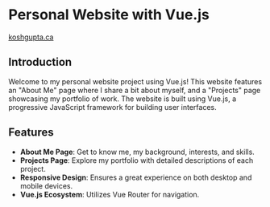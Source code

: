 # Personal Website with Vue.js
[koshgupta.ca](https://koshgupta.ca/home)

## Introduction

Welcome to my personal website project using Vue.js! This website features an "About Me" page where I share a bit about myself, and a "Projects" page showcasing my portfolio of work. The website is built using Vue.js, a progressive JavaScript framework for building user interfaces.

## Features

- **About Me Page**: Get to know me, my background, interests, and skills.
- **Projects Page**: Explore my portfolio with detailed descriptions of each project.
- **Responsive Design**: Ensures a great experience on both desktop and mobile devices.
- **Vue.js Ecosystem**: Utilizes Vue Router for navigation.
